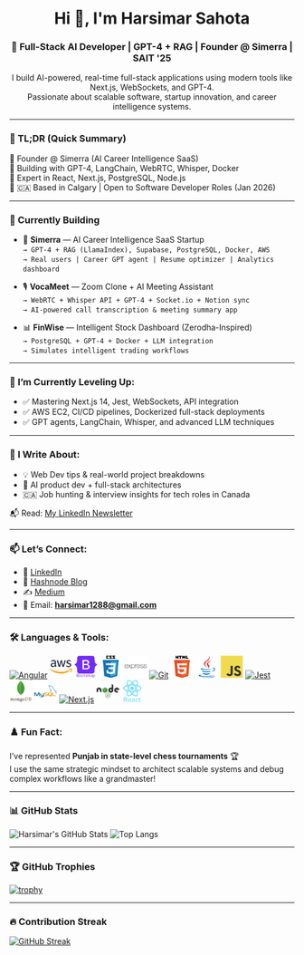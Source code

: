 <h1 align="center">Hi 👋, I'm Harsimar Sahota</h1>
<h3 align="center">🚀 Full-Stack AI Developer | GPT-4 + RAG | Founder @ Simerra | SAIT '25</h3>

<p align="center">
  I build AI-powered, real-time full-stack applications using modern tools like Next.js, WebSockets, and GPT-4.<br>
  Passionate about scalable software, startup innovation, and career intelligence systems.
</p>

---

### 📌 TL;DR (Quick Summary)
🔹 Founder @ Simerra (AI Career Intelligence SaaS)  
🔹 Building with GPT-4, LangChain, WebRTC, Whisper, Docker  
🔹 Expert in React, Next.js, PostgreSQL, Node.js  
🔹 🇨🇦 Based in Calgary | Open to Software Developer Roles (Jan 2026)

---

### 🧠 Currently Building

- 🧠 **Simerra** — AI Career Intelligence SaaS Startup  
  `→ GPT-4 + RAG (LlamaIndex), Supabase, PostgreSQL, Docker, AWS`  
  `→ Real users | Career GPT agent | Resume optimizer | Analytics dashboard`

- 🎙️ **VocaMeet** — Zoom Clone + AI Meeting Assistant  
  `→ WebRTC + Whisper API + GPT-4 + Socket.io + Notion sync`  
  `→ AI-powered call transcription & meeting summary app`

- 📊 **FinWise** — Intelligent Stock Dashboard (Zerodha-Inspired)  
  `→ PostgreSQL + GPT-4 + Docker + LLM integration`  
  `→ Simulates intelligent trading workflows`

---

### 🧩 I’m Currently Leveling Up:

- ✅ Mastering Next.js 14, Jest, WebSockets, API integration  
- ✅ AWS EC2, CI/CD pipelines, Dockerized full-stack deployments  
- ✅ GPT agents, LangChain, Whisper, and advanced LLM techniques  

---

### 📝 I Write About:

- 💡 Web Dev tips & real-world project breakdowns  
- 🧠 AI product dev + full-stack architectures  
- 🇨🇦 Job hunting & interview insights for tech roles in Canada  

📬 Read: [My LinkedIn Newsletter](https://www.linkedin.com/newsletters/7171421300911984640/)

---

### 📫 Let’s Connect:

- 🔗 [LinkedIn](https://www.linkedin.com/in/harsimar-sahota/)  
- 🧠 [Hashnode Blog](https://harsimar-sahota.hashnode.dev/)  
- ✍️ [Medium](https://medium.com/@HARSIMAR-SAHOTA)  
- 📧 Email: **harsimar1288@gmail.com**

---

### 🛠️ Languages & Tools:

<p align="left">
  <a href="https://angular.io" target="_blank"><img src="https://angular.io/assets/images/logos/angular/angular.svg" alt="Angular" width="40" height="40"/></a>
  <a href="https://aws.amazon.com" target="_blank"><img src="https://raw.githubusercontent.com/devicons/devicon/master/icons/amazonwebservices/amazonwebservices-original-wordmark.svg" alt="AWS" width="40" height="40"/></a>
  <a href="https://getbootstrap.com" target="_blank"><img src="https://raw.githubusercontent.com/devicons/devicon/master/icons/bootstrap/bootstrap-plain-wordmark.svg" alt="Bootstrap" width="40" height="40"/></a>
  <a href="https://www.w3schools.com/css/" target="_blank"><img src="https://raw.githubusercontent.com/devicons/devicon/master/icons/css3/css3-original-wordmark.svg" alt="CSS" width="40" height="40"/></a>
  <a href="https://expressjs.com" target="_blank"><img src="https://raw.githubusercontent.com/devicons/devicon/master/icons/express/express-original-wordmark.svg" alt="Express" width="40" height="40"/></a>
  <a href="https://git-scm.com/" target="_blank"><img src="https://www.vectorlogo.zone/logos/git-scm/git-scm-icon.svg" alt="Git" width="40" height="40"/></a>
  <a href="https://www.w3.org/html/" target="_blank"><img src="https://raw.githubusercontent.com/devicons/devicon/master/icons/html5/html5-original-wordmark.svg" alt="HTML5" width="40" height="40"/></a>
  <a href="https://www.java.com" target="_blank"><img src="https://raw.githubusercontent.com/devicons/devicon/master/icons/java/java-original.svg" alt="Java" width="40" height="40"/></a>
  <a href="https://developer.mozilla.org/en-US/docs/Web/JavaScript" target="_blank"><img src="https://raw.githubusercontent.com/devicons/devicon/master/icons/javascript/javascript-original.svg" alt="JavaScript" width="40" height="40"/></a>
  <a href="https://jestjs.io" target="_blank"><img src="https://www.vectorlogo.zone/logos/jestjsio/jestjsio-icon.svg" alt="Jest" width="40" height="40"/></a>
  <a href="https://www.mongodb.com/" target="_blank"><img src="https://raw.githubusercontent.com/devicons/devicon/master/icons/mongodb/mongodb-original-wordmark.svg" alt="MongoDB" width="40" height="40"/></a>
  <a href="https://www.mysql.com/" target="_blank"><img src="https://raw.githubusercontent.com/devicons/devicon/master/icons/mysql/mysql-original-wordmark.svg" alt="MySQL" width="40" height="40"/></a>
  <a href="https://nextjs.org/" target="_blank"><img src="https://cdn.worldvectorlogo.com/logos/nextjs-2.svg" alt="Next.js" width="40" height="40"/></a>
  <a href="https://nodejs.org" target="_blank"><img src="https://raw.githubusercontent.com/devicons/devicon/master/icons/nodejs/nodejs-original-wordmark.svg" alt="Node.js" width="40" height="40"/></a>
  <a href="https://reactjs.org/" target="_blank"><img src="https://raw.githubusercontent.com/devicons/devicon/master/icons/react/react-original-wordmark.svg" alt="React" width="40" height="40"/></a>
</p>

---

### ♟️ Fun Fact:

I’ve represented **Punjab in state-level chess tournaments** 🏆  
I use the same strategic mindset to architect scalable systems and debug complex workflows like a grandmaster!

---

### 📊 GitHub Stats

![Harsimar's GitHub Stats](https://github-readme-stats.vercel.app/api?username=Harsimar-Sahota&show_icons=true&theme=radical)
![Top Langs](https://github-readme-stats.vercel.app/api/top-langs/?username=Harsimar-Sahota&layout=compact&theme=radical)

---

### 🏆 GitHub Trophies

[![trophy](https://github-profile-trophy.vercel.app/?username=Harsimar-Sahota&theme=algolia)](https://github.com/ryo-ma/github-profile-trophy)

---

### 🔥 Contribution Streak

[![GitHub Streak](https://github-readme-streak-stats.herokuapp.com?user=Harsimar-Sahota&theme=dark)](https://git.io/streak-stats)
